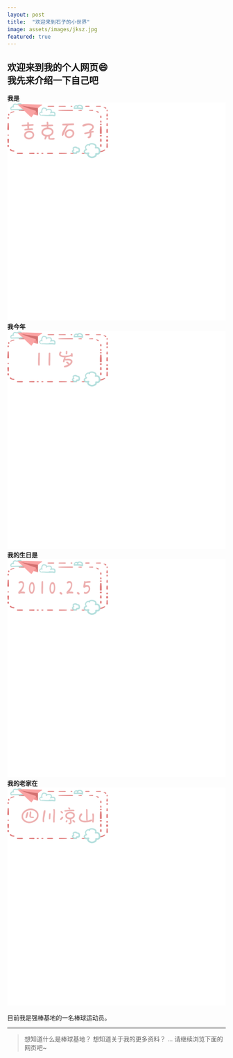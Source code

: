 ```yaml
---
layout: post
title:  "欢迎来到石子的小世界"
image: assets/images/jksz.jpg
featured: true
---
```

欢迎来到我的个人网页😄  
我先来介绍一下自己吧  
-----
**我是**  
![100](../assets/images/石子x.png)  
**我今年**  
![100](../assets/images/11x.png)  
**我的生日是**  
![100](../assets/images/生日x.png)  
**我的老家在**  
![100](../assets/images/四川x.png)  

目前我是强棒基地的一名棒球运动员。

---
> 想知道什么是棒球基地？
> 想知道关于我的更多资料？
> ...
> 请继续浏览下面的网页吧~


  
